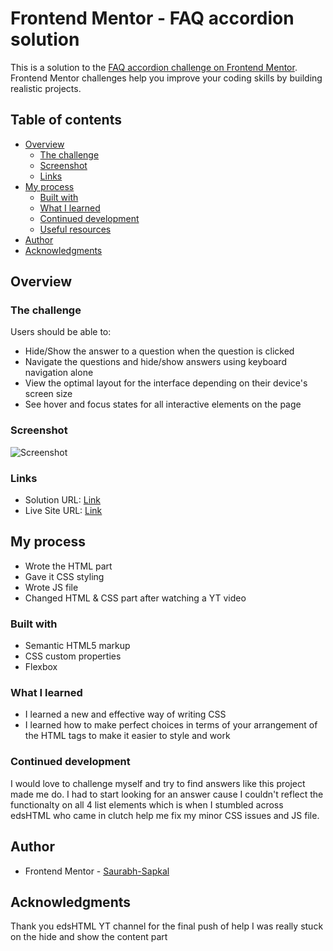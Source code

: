 # Frontend Mentor - FAQ accordion solution

This is a solution to the [FAQ accordion challenge on Frontend Mentor](https://www.frontendmentor.io/challenges/faq-accordion-wyfFdeBwBz). Frontend Mentor challenges help you improve your coding skills by building realistic projects. 

## Table of contents

- [Overview](#overview)
  - [The challenge](#the-challenge)
  - [Screenshot](#screenshot)
  - [Links](#links)
- [My process](#my-process)
  - [Built with](#built-with)
  - [What I learned](#what-i-learned)
  - [Continued development](#continued-development)
  - [Useful resources](#useful-resources)
- [Author](#author)
- [Acknowledgments](#acknowledgments)

## Overview

### The challenge

Users should be able to:

- Hide/Show the answer to a question when the question is clicked
- Navigate the questions and hide/show answers using keyboard navigation alone
- View the optimal layout for the interface depending on their device's screen size
- See hover and focus states for all interactive elements on the page

### Screenshot

![![Screenshot](image.png)](./screenshot.jpg)

### Links

- Solution URL: [Link](https://github.com/MrUnAnonymous/faq-accordion-solution)
- Live Site URL: [Link](https://faq-accordion-solution.vercel.app/)

## My process

- Wrote the HTML part
- Gave it CSS styling
- Wrote JS file 
- Changed HTML & CSS part after watching a YT video

### Built with

- Semantic HTML5 markup
- CSS custom properties
- Flexbox

### What I learned

- I learned a new and effective way of writing CSS
- I learned how to make perfect choices in terms of your arrangement of the HTML tags to make it    easier to style and work

### Continued development

I would love to challenge myself and try to find answers like this project made me do. I had to start looking for an answer cause I couldn't reflect the functionalty on all 4 list elements which is when I stumbled across edsHTML who came in clutch help me fix my minor CSS issues and JS file.

## Author

- Frontend Mentor - [Saurabh-Sapkal](https://www.frontendmentor.io/profile/MrUnAnonymous)

## Acknowledgments

Thank you edsHTML YT channel for the final push of help I was really stuck on the hide and show the content part
